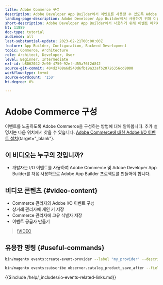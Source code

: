 ```yaml
---
title: Adobe Commerce 구성
description: Adobe Developer App Builder에서 이벤트를 사용할 수 있도록 Adobe Commerce을 구성하는 방법에 대해 알아봅니다.
landing-page-description: Adobe Developer App Builder에서 사용하기 위해 이벤트 메커니즘을 사용하도록 Adobe Commerce을 구성하는 방법에 대해 알아봅니다.
short-description: Adobe Developer App Builder에서 사용하기 위해 이벤트 메커니즘을 사용하도록 Adobe Commerce을 구성하는 방법에 대해 알아봅니다.
kt: 11889
doc-type: tutorial
audience: all
last-substantial-update: 2023-02-21T00:00:00Z
feature: App Builder, Configuration, Backend Development
topic: Commerce, Architecture
role: Architect, Developer, User
level: Beginner, Intermediate
exl-id: b8062042-2e90-4750-92ef-d55a76f2d842
source-git-commit: 404d2708a6d540d6fb19a33afb20726356cd8000
workflow-type: tm+mt
source-wordcount: '150'
ht-degree: 0%

---
```


# Adobe Commerce 구성

이벤트를 노출하도록 Adobe Commerce을 구성하는 방법에 대해 알아봅니다. 추가 설명서는 다음 위치에서 찾을 수 있습니다. [Adobe Commerce에 대한 Adobe I/O 이벤트 설치](https://developer.adobe.com/commerce/events/get-started/installation/){target="_blank"}.

## 이 비디오는 누구의 것입니까?

* 개발자는 I/O 이벤트를 사용하여 Adobe Commerce 및 Adobe Developer App Builder를 처음 사용하므로 Adobe App Builder 프로젝트를 만들어야 합니다.

## 비디오 콘텐츠 {#video-content}

* Commerce 관리자의 Adobe I/O 이벤트 구성
* 상거래 관리자에 개인 키 저장
* Commerce 관리자에 고유 식별자 저장
* 이벤트 공급자 만들기

>[!VIDEO](https://video.tv.adobe.com/v/3415799?quality=12&learn=on)

## 유용한 명령 {#useful-commands}

```bash
bin/magento events:create-event-provider --label "my_provider" --description "Provides out-of-process extensibility for Adobe Commerce"

bin/magento events:subscribe observer.catalog_product_save_after --fields=name --fields=price
```

{{$include /help/_includes/io-events-related-links.md}}
